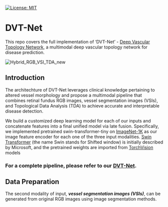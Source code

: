 [![License: MIT](https://img.shields.io/badge/License-MIT-yellow.svg)](https://opensource.org/licenses/MIT)


# DVT-Net
This repo covers the full implementation of  ‘DVT-Net’ - [Deep Vascular Topology Network](https://github.com/TianYe10/DVT-Net/), a multimodal deep vascular topology network for disease prediction.

![Hybrid_RGB_VSI_TDA_new](https://user-images.githubusercontent.com/117670714/205598352-355f5a4f-cf25-4c87-b90b-1f58b787d801.png)


## Introduction

The architechture of DVT-Net leverages clinical knowledge pertaining to altered vessel morphology and propose a multimodal pipeline that combines retinal fundus RGB images, vessel segmentation images (VSIs), and Topological Data Analysis (TDA) to achieve accurate and interpretable disease detection. 

We build a customized deep learning model for each of our inputs and concatenate features into a final unified model via late fusion. Specifically, we implemented pretrained swin-transformer-tiny on [ImageNet-1K](https://huggingface.co/datasets/imagenet-1k) as our image feature encoder for each one of the three input modalities. [Swin Transformer](https://arxiv.org/pdf/2103.14030.pdf) (the name Swin stands for Shifted window) is initially described by Microsoft, and the pretrained weights are imported from [TorchVision](https://pytorch.org/vision/main/models/generated/torchvision.models.swin_t.html#torchvision.models.swin_t) models

### For a complete pipeline, please refer to our [DVT-Net](https://github.com/TianYe10/DVT-Net/tree/main/DVT-NET).



## Data Preparation

The second modality of input, ***vessel segmentation images (VSIs)***, can be generated from original RGB images using image segmentation methods.
